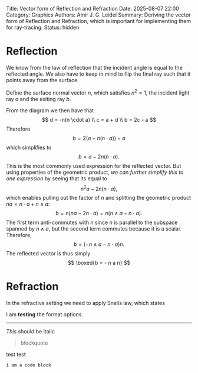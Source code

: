 Title: Vector form of Reflection and Refraction
Date: 2025-08-07 22:00
Category: Graphics
Authors: Amir J. G. Leidel 
Summary: Deriving the vector form of Reflection and Refraction, which is important for implementing them for ray-tracing.
Status: hidden

# Reflection

We know from the law of reflection that the incident angle is equal to the reflected angle. We also have to keep in mind to flip the final ray such that it points away from the surface.

Define the surface normal vector $n$, which satisfies $n^2 = 1$, the incident light ray $a$ and the exiting ray $b$.

From the diagram we then have that
$$
    d = -n(n \cdot a) \\
    c = a + d \\
    b = 2c - a
$$
Therefore
$$
    b = 2(a - n (n \cdot a)) - a
$$
which simplifies to
$$
    b = a - 2n (n \cdot a).
$$
This is the most commonly used expression for the reflected vector. But using properties of the geometric product, _we can further simplify this to one expression_ by seeing that its equal to
$$
    n^2 a - 2n (n \cdot a),
$$
which enables pulling out the factor of $n$ and splitting the geometric product $na = n \cdot a + n \wedge a$:
$$
    b = n (n a - 2 n \cdot a) = n ( n \wedge a - n \cdot a).
$$
The first term anti-commutes with $n$ since $n$ is parallel to the subspace spanned by $n \wedge a$, but the second term commutes because it is a scalar. Therefore,
$$
    b = ( - n \wedge a - n \cdot a) n.
$$
The reflected vector is thus simply
$$
    \boxed{b = - n a n}
$$

# Refraction

In the refractive setting we need to apply Snells law, which states

I am **testing** the format options.

---

*This* should be italic

> blockquote

test test

```
i am a code block
```

